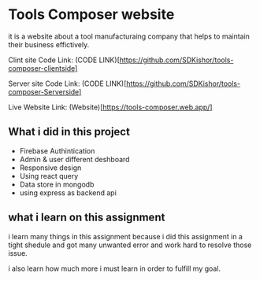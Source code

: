# Tools Composer website

it is a website about a tool manufacturaing company that helps to maintain their business effictively.

Clint site Code Link: (CODE LINK)[https://github.com/SDKishor/tools-composer-clientside]

Server site Code Link: (CODE LINK)[https://github.com/SDKishor/tools-composer-Serverside]

Live Website Link: (Website)[https://tools-composer.web.app/]

## What i did in this project

- Firebase Authintication
- Admin & user different deshboard
- Responsive design
- Using react query
- Data store in mongodb
- using express as backend api

## what i learn on this assignment

i learn many things in this assignment because i did this assignment in a tight shedule and got many unwanted error and work hard to resolve those issue.

i also learn how much more i must learn in order to fulfill my goal.
